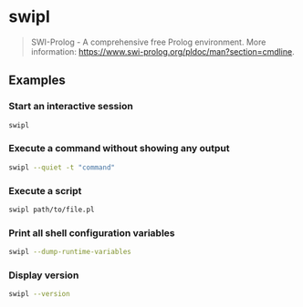 # swipl

> SWI-Prolog - A comprehensive free Prolog environment. More information: <https://www.swi-prolog.org/pldoc/man?section=cmdline>.

## Examples

### Start an interactive session

```bash
swipl
```

### Execute a command without showing any output

```bash
swipl --quiet -t "command"
```

### Execute a script

```bash
swipl path/to/file.pl
```

### Print all shell configuration variables

```bash
swipl --dump-runtime-variables
```

### Display version

```bash
swipl --version
```
